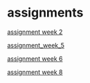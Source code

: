 # assignments
[assignment week 2 ](https://github.com/xnoorrr/assignments/blob/master/Assignment_week_2.ipynb)

[assignment_week_5](https://github.com/xnoorrr/assignments/blob/master/Assignment_week_5.ipynb)

[assignment week 6](https://github.com/xnoorrr/assignments/blob/master/assignment4-2.ipynb)

[assignment week 8](https://github.com/xnoorrr/assignments/blob/master/assignment5-2.ipynb)
